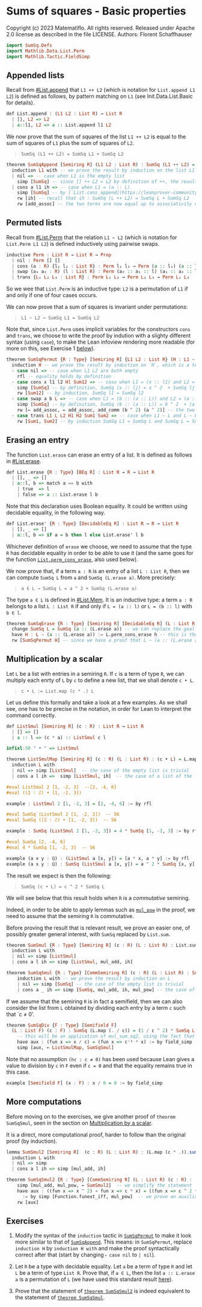 # Sums of squares - Basic properties

Copyright (c) 2023 Matematiflo. All rights reserved.
Released under Apache 2.0 license as described in the file LICENSE.
Authors: Florent Schaffhauser

```haskell
import SumSq.Defs
import Mathlib.Data.List.Perm
import Mathlib.Tactic.FieldSimp
```

## Appended lists

Recall from [#List.append](https://leanprover-community.github.io/mathlib4_docs/Init/Data/List/Basic.html#List.append) that `L1 ++ L2` (which is notation for `List.append L1 L2`) is defined as follows, by pattern matching on `L1` (see Init.Data.List.Basic for details).

```haskell
def List.append : (L1 L2 : List R) → List R
  | [], L2 => L2
  | a::l1, L2 => a :: List.append l1 L2
```

We now prove that the sum of squares of the list `L1 ++ L2` is equal to the sum of squares of `L1` plus the sum of squares of `L2`.

> `SumSq (L1 ++ L2) = SumSq L1 + SumSq L2`

```haskell
theorem SumSqAppend [Semiring R] (L1 L2 : List R) : SumSq (L1 ++ L2) = SumSq L1 + SumSq L2 := by
  induction L1 with -- we prove the result by induction on the list L1
  | nil => -- case when L1 is the empty list
    simp [SumSq] -- since [] ++ L2 = L2 by definition of ++, the result follows by definition of SumSq
  | cons a l1 ih => -- case when L1 = (a :: L)
    simp [SumSq] -- by [`List.cons_append](https://leanprover-community.github.io/mathlib4_docs/Init/Data/List/Basic.html#List.cons_append) (a :: L) ++ L2 = a :: (L ++ L2), so SumSq (a :: (L ++ L2)) = a ^ 2  + SumSq (L ++ L2)
    rw [ih] -- recall that ih : SumSq (L ++ L2) = SumSq L + SumSq L2
    rw [add_assoc] -- the two terms are now equal up to associativity of addition
```

## Permuted lists

Recall from [#List.Perm](https://leanprover-community.github.io/mathlib4_docs/Mathlib/Data/List/Perm.html#List.Perm) that the relation `L1 ~ L2` (which is notation for `List.Perm L1 L2`) is defined inductively using pairwise swaps.

```haskell
inductive Perm : List R → List R → Prop
  | nil : Perm [] []
  | cons (a : R) {l₁ l₂ : List R} : Perm l₁ l₂ → Perm (a :: l₁) (a :: l₂)
  | swap (a₁ a₂ : R) (l : List R) : Perm (a₂ :: a₁ :: l) (a₁ :: a₂ :: l)
  | trans {L₁ L₂ L₃ : List R} : Perm L₁ L₂ → Perm L₂ L₃ → Perm L₁ L₃
```

 So we wee that `List.Perm` is an inductive type: `L2` is a permutation of `L1` if and only if one of four cases occurs.

We can now prove that a sum of squares is invariant under permutations:

> `L1 ~ L2 → SumSq L1 = SumSq L2`

Note that, since `List.Perm` uses implicit variables for the constructors `cons` and `trans`, we choose to write the proof by indution with a slighty different syntax (using `case`), to make the Lean infoview rendering more readable (for more on this, see Exercise 1 [below](#exercises)).

```haskell
theorem SumSqPermut {R : Type} [Semiring R] {L1 L2 : List R} (H : L1 ~ L2) : SumSq L1 = SumSq L2 := by
  induction H -- we prove the result by induction on `H`, which is a term of type `L1 ~ L2` (and the latter is indeed an inductive type)
  · case nil => -- case when L1 L2 are both empty
    rfl -- equality holds by definition
  · case cons x l1 l2 Hl Sum12 => -- case when L1 = (x :: l1) and L2 = (x :: l2) with l1 ~ l2
    simp [SumSq] -- by definition, SumSq (x :: lj) = x ^ 2  + SumSq lj for j = 1, 2
    rw [Sum12] -- by induction, SumSq l1 = SumSq l2
  · case swap a b L => -- case when L1 = (b :: (a :: L)) and L2 = (a :: (b :: L))
    simp [SumSq] -- by definition, SumSq (b :: (a :: L)) = b ^ 2  + (a ^ 2  + SumSq L)
    rw [← add_assoc, ← add_assoc, add_comm (b ^ 2) (a ^ 2)] -- the two expressions are equal in R
  · case trans L1 L L2 H1 H2 Sum1 Sum2 => -- case when L1 ~ L and L ~ L2
    rw [Sum1, Sum2] -- by induction SumSq L1 = SumSq L and SumSq L = SumSq L2
```

## Erasing an entry

The function `List.erase` can erase an entry of a list. It is defined as follows in [#List.erase](https://leanprover-community.github.io/mathlib4_docs/Init/Data/List/Basic.html#List.erase).

```haskell
def List.erase {R : Type} [BEq R] : List R → R → List R
  | [], _ => []
  | a::l, b => match a == b with
    | true  => l
    | false => a :: List.erase l b
```

Note that this declaration uses Boolean equality. It could be written using decidable equality, in the following way.

```haskell
def List.erase' {R : Type} [DecidableEq R] : List R → R → List R
  | [], _ => []
  | a::l, b => if a = b then l else List.erase' l b
```

Whichever definition of `erase` we choose, we need to assume that the type `R` has decidable equality in order to be able to use it (and the same goes for the function [`List.perm_cons_erase`](https://leanprover-community.github.io/mathlib4_docs/Mathlib/Data/List/Perm.html#List.perm_cons_erase), also used below).

We now prove that, if a term `a : R` is an entry of a list `L : List R`, then we can compute `SumSq L` from `a` and `SumSq (L.erase a)`. More precisely:

> `a ∈ L → SumSq L = a ^ 2 + SumSq (L.erase a)`

The type `a ∈ L` is defined in [#List.Mem](https://leanprover-community.github.io/mathlib4_docs/Init/Data/List/Basic.html#List.Mem). It is an inductive type: a term `a : R` belongs to a list `L : List R` if and only if `L = (a :: l)` or `L = (b :: l)` with `b ∈ l`.

```haskell
theorem SumSqErase {R : Type} [Semiring R] [DecidableEq R] (L : List R) (a : R) (h : a ∈ L) : SumSq L = a ^ 2 + SumSq (L.erase a) := by
  change SumSq L = SumSq (a :: (L.erase a)) -- we can replace the goal with a *definitionally equal* one
  have H : L ~ (a :: (L.erase a)) := L.perm_cons_erase h -- this is the Mathlib proof that, if a ∈ L, then L ~ (a :: (L.erase a)), see also the exercises section below
  rw [SumSqPermut H] -- since we have a proof that L ~ (a :: (L.erase a)), we can use the SumSq_permut function that we defined earlier to conclude that the two sums of squares are equal
```

## Multiplication by a scalar

Let `L` be a list with entries in a semiring `R`. If `c` is a term of type `R`, we can multiply each enrty of `L` by `c` to define a new list, that we shall denote `c • L`.

> `c • L := List.map (c * .) L`

Let us define this formally and take a look at a few examples. As we shall see, one has to be precise in the notation, in order for Lean to interpret the command correctly.

```haskell
def ListSmul [Semiring R] (c : R) : List R → List R
  | [] => []
  | a :: l => (c * a) :: ListSmul c l

infixl:50 " • " => ListSmul

theorem ListSmulMap [Semiring R] (c : R) (L : List R) : (c • L) = L.map (c * .) := by
  induction L with
  | nil => simp [ListSmul]  -- the case of the empty list is trivial
  | cons a l ih =>  simp [ListSmul, ih]  -- the case of a list of the form (a :: l) reduces immediately to the induction hypothesis

#eval ListSmul 2 [1, -2, 3]  --[2, -4, 6]
#eval ((2 : ℤ) • [1, -2, 3])

example : ListSmul 2 [1, -2, 3] = [2, -4, 6] := by rfl

#eval SumSq (ListSmul 2 [1, -2, 3])  -- 56
#eval SumSq ((2 : ℤ) • [1, -2, 3])  -- 56

example : SumSq (ListSmul 2 [1, -2, 3]) = 4 * SumSq [1, -2, 3] := by rfl

#eval SumSq [2, -4, 6]
#eval 4 * SumSq [1, -2, 3]  -- 56

example (a x y : ℚ) : (ListSmul a [x, y]) = [a * x, a * y] := by rfl
example (a x y : ℚ) : SumSq (ListSmul a [x, y]) = a ^ 2 * SumSq [x, y] := by simp [SumSq, mul_pow, mul_add]
```

The result we expect is then the following:

> `SumSq (c • L) = c ^ 2 * SumSq L`

We will see below that this result holds when `R` is a *commutative* semiring.

Indeed, in order to be able to apply lemmas such as [`mul_pow`](https://leanprover-community.github.io/mathlib4_docs/Mathlib/Algebra/GroupPower/Basic.html#mul_pow) in the proof, we need to assume that the semiring `R` is commutative.

Before proving the result that is relevant result, we prove an easier one, of possibly greater general interest, with `SumSq` replaced by `List.sum`.

```haskell
theorem SumSmul {R : Type} [Semiring R] (c : R) (L : List R) : List.sum (c • L) = c • (List.sum L) := by
  induction L with
  | nil => simp [ListSmul]
  | cons a l ih => simp [ListSmul, mul_add, ih]

theorem SumSqSmul {R : Type} [CommSemiring R] (c : R) (L : List R) : SumSq (c • L) = c ^ 2 * SumSq L := by
    induction L with -- we prove the result by induction on L
    | nil => simp [SumSq] -- the case of the empty list is trivial
    | cons a _ ih => simp [SumSq, mul_add, ih, mul_pow] -- the case of a list of the form (a :: l) follows from simplifications and the use of the induction hypothesis
```

If we assume that the semiring `R` is in fact a semifield, then we can also consider the list from `L` obtained by dividing each entry by a term `c` such that `c ≠ 0'.

```haskell
theorem SumSqDiv {F : Type} [Semifield F]
  (L : List F) (c : F) : SumSq (L.map (. / c)) = (1 / c ^ 2) * SumSq L := by
    -- this will be an application of mul_sum_sq2, using the fact that . / c = . * c⁻¹
    have aux : (fun x => x / c) = (fun x => c⁻¹ * x) := by field_simp
    simp [aux, ← ListSmulMap, SumSqSmul]
```

Note that no assumption `(hc : c ≠ 0)` has been used because Lean gives a value to division by `c` in `F` even if `c = 0` and that the equality remains true in this case.

```haskell
example [Semifield F] (x : F) : x / 0 = 0 := by field_simp
```

## More computations

Before moving on to the exercises, we give another proof of `theorem SumSqSmul`, seen in the section on [Multiplication by a scalar](#multiplication-by-a-scalar).

It is a direct, more computational proof, harder to follow than the original proof (by induction).

```haskell
lemma SumSmul2 [Semiring R]  (c : R) (L : List R) : (L.map (c * .)).sum = c * L.sum := by
  induction L with
  | nil => simp
  | cons a l ih => simp [mul_add, ih]

theorem SumSqSmul2 {R : Type} [CommSemiring R] (L : List R) (c : R) : ((L.map (c * .)).map (. ^2)).sum = c ^ 2 * (L.map (. ^ 2)).sum := by
    simp [mul_add, mul_pow, ← SumSmul2]  -- we simplify the statement
    have aux : ((fun x => x ^ 2) ∘ fun x => c * x) = ((fun x => c ^ 2 * x) ∘ fun x => x ^ 2)
      := by simp [Function.funext_iff, mul_pow]  -- we prove an auxiliary result in order to incorporate it in the goal
    rw [aux]
```

## Exercises

1. Modify the syntax of the `induction` tactic in [`SumSqPermut`](#permuted-lists) to make it look more similar to that of [`SumSqAppend`](#appended-lists). This means: in `SumSqPermut`, replace `induction H` by `induction H with` and make the proof syntactically correct after that (start by changing `⬝ case nil` to `| nil`).

2. Let `R` be a type with decidable equality. Let `a` be a term of type `R` and let `L` be a term of type `List R`. Prove that, if `a ∈ L`, then the list `a :: L.erase a` is a permutation of `L` (we have used this standard result [here](#erasing-an-entry)).

3. Prove that the statement of [`theorem SumSqSmul2`](#more-computations) is indeed equivalent to the statement of [`theorem SumSqSmul`](#multiplication-by-a-scalar).
